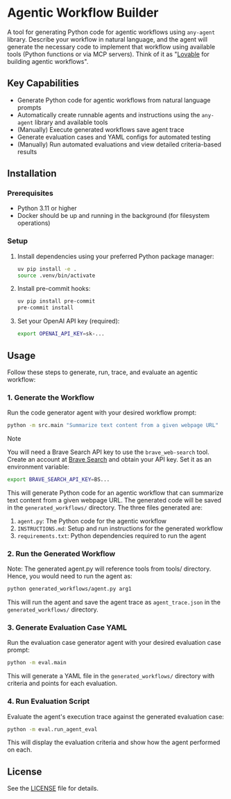# Agentic Workflow Builder
A tool for generating Python code for agentic workflows using `any-agent` library. Describe your workflow in natural language, and the agent will generate the necessary code to implement that workflow using available tools (Python functions or via MCP servers). Think of it as "[Lovable](https://lovable.dev/) for building agentic workflows".

## Key Capabilities

- Generate Python code for agentic workflows from natural language prompts
- Automatically create runnable agents and instructions using the `any-agent` library and available tools
- (Manually) Execute generated workflows save agent trace
- Generate evaluation cases and YAML configs for automated testing
- (Manually) Run automated evaluations and view detailed criteria-based results

## Installation

### Prerequisites

- Python 3.11 or higher
- Docker should be up and running in the background (for filesystem operations)

### Setup

1. Install dependencies using your preferred Python package manager:
   ```bash
   uv pip install -e .
   source .venv/bin/activate
   ```

2. Install pre-commit hooks:
   ```bash
   uv pip install pre-commit
   pre-commit install
   ```

3. Set your OpenAI API key (required):
   ```bash
   export OPENAI_API_KEY=sk-...
   ```

## Usage

Follow these steps to generate, run, trace, and evaluate an agentic workflow:

### 1. Generate the Workflow
Run the code generator agent with your desired workflow prompt:
```bash
python -m src.main "Summarize text content from a given webpage URL"
```

> [!NOTE]
> You will need a Brave Search API key to use the `brave_web-search` tool. Create an account at [Brave Search](https://brave.com/search/api/) and obtain your API key.
> Set it as an environment variable:
> ```bash
> export BRAVE_SEARCH_API_KEY=BS...
> ```

This will generate Python code for an agentic workflow that can summarize text content from a given webpage URL. The generated code will be saved in the `generated_workflows/` directory. The three files generated are:

1. `agent.py`: The Python code for the agentic workflow
2. `INSTRUCTIONS.md`: Setup and run instructions for the generated workflow
3. `requirements.txt`: Python dependencies required to run the agent

### 2. Run the Generated Workflow
Note: The generated agent.py will reference tools from tools/ directory. Hence, you would need to run the agent as:
```bash
python generated_workflows/agent.py arg1
```
This will run the agent and save the agent trace as `agent_trace.json` in the `generated_workflows/` directory.

### 3. Generate Evaluation Case YAML
Run the evaluation case generator agent with your desired evaluation case prompt:
```bash
python -m eval.main
```

This will generate a YAML file in the `generated_workflows/` directory with criteria and points for each evaluation.

### 4. Run Evaluation Script
Evaluate the agent's execution trace against the generated evaluation case:
```bash
python -m eval.run_agent_eval
```
This will display the evaluation criteria and show how the agent performed on each.



## License

See the [LICENSE](LICENSE) file for details.
